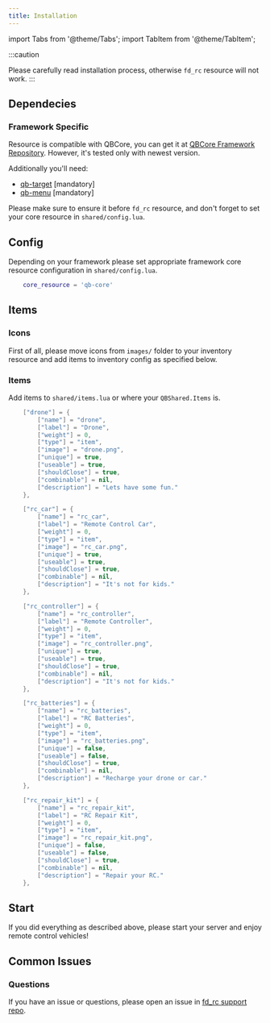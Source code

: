 ```yaml
---
title: Installation
---
```


import Tabs from '@theme/Tabs';
import TabItem from '@theme/TabItem';

:::caution

Please carefully read installation process, otherwise `fd_rc` resource will not work.
:::

## Dependecies

### Framework Specific

<Tabs>
<TabItem value="qbcore" label="QBCore" default>

Resource is compatible with QBCore, you can get it at [QBCore Framework Repository](https://github.com/qbcore-framework). However, it's tested only with newest version.

Additionally you'll need:
- [qb-target](https://github.com/BerkieBb/qb-target) [mandatory]
- [qb-menu](https://github.com/qbcore-framework/qb-menu) [mandatory]

Please make sure to ensure it before `fd_rc` resource, and don't forget to set your core resource in `shared/config.lua`.
</TabItem>
</Tabs>

## Config

Depending on your framework please set appropriate framework core resource configuration in `shared/config.lua`.

<Tabs>
<TabItem value="qbcore" label="QBCore" default>

```lua
    core_resource = 'qb-core'
```
</TabItem>
</Tabs>

## Items

### Icons
First of all, please move icons from `images/` folder to your inventory resource and add items to inventory config as specified below.

### Items
<Tabs>
<TabItem value="qbcore" label="QBCore" default>

Add items to `shared/items.lua` or where your `QBShared.Items` is.

```lua
    ["drone"] = {
        ["name"] = "drone",
        ["label"] = "Drone",
        ["weight"] = 0,
        ["type"] = "item",
        ["image"] = "drone.png",
        ["unique"] = true,
        ["useable"] = true,
        ["shouldClose"] = true,
        ["combinable"] = nil,
        ["description"] = "Lets have some fun."
    },

    ["rc_car"] = {
        ["name"] = "rc_car",
        ["label"] = "Remote Control Car",
        ["weight"] = 0,
        ["type"] = "item",
        ["image"] = "rc_car.png",
        ["unique"] = true,
        ["useable"] = true,
        ["shouldClose"] = true,
        ["combinable"] = nil,
        ["description"] = "It's not for kids."
    },

    ["rc_controller"] = {
        ["name"] = "rc_controller",
        ["label"] = "Remote Controller",
        ["weight"] = 0,
        ["type"] = "item",
        ["image"] = "rc_controller.png",
        ["unique"] = true,
        ["useable"] = true,
        ["shouldClose"] = true,
        ["combinable"] = nil,
        ["description"] = "It's not for kids."
    },

    ["rc_batteries"] = {
        ["name"] = "rc_batteries",
        ["label"] = "RC Batteries",
        ["weight"] = 0,
        ["type"] = "item",
        ["image"] = "rc_batteries.png",
        ["unique"] = false,
        ["useable"] = false,
        ["shouldClose"] = true,
        ["combinable"] = nil,
        ["description"] = "Recharge your drone or car."
    },

    ["rc_repair_kit"] = {
        ["name"] = "rc_repair_kit",
        ["label"] = "RC Repair Kit",
        ["weight"] = 0,
        ["type"] = "item",
        ["image"] = "rc_repair_kit.png",
        ["unique"] = false,
        ["useable"] = false,
        ["shouldClose"] = true,
        ["combinable"] = nil,
        ["description"] = "Repair your RC."
    },
```
</TabItem>
</Tabs>

## Start

If you did everything as described above, please start your server and enjoy remote control vehicles!

## Common Issues

### Questions

If you have an issue or questions, please open an issue in [fd_rc support repo](https://github.com/FelisDevelopment/fd_rc_support/issues).
